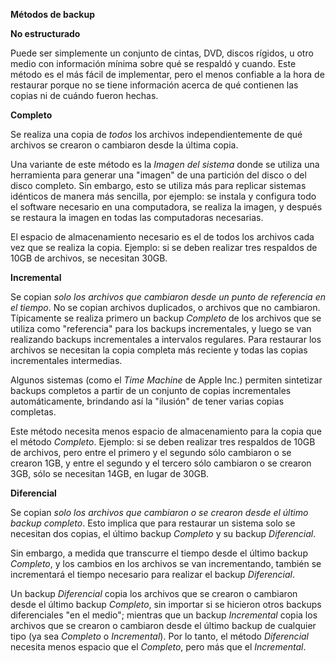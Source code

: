 **Métodos de backup**

**No estructurado**

Puede ser simplemente un conjunto de cintas, DVD, discos rígidos, u otro medio con información mínima sobre qué se respaldó y cuando. Este método es el más fácil de implementar, pero el menos confiable a la hora de restaurar porque no se tiene información acerca de qué contienen las copias ni de cuándo fueron hechas.

**Completo**

Se realiza una copia de *todos* los archivos independientemente de qué archivos se crearon o cambiaron desde la última copia.

Una variante de este método es la *Imagen del sistema* donde se utiliza una herramienta para generar una "imagen" de una partición del disco o del disco completo. Sin embargo, esto se utiliza más para replicar sistemas idénticos de manera más sencilla, por ejemplo: se instala y configura todo el software necesario en una computadora, se realiza la imagen, y después se restaura la imagen en todas las computadoras necesarias.

El espacio de almacenamiento necesario es el de todos los archivos cada vez que se realiza la copia. Ejemplo: si se deben realizar tres respaldos de 10GB de archivos, se necesitan 30GB.

**Incremental**

Se copian *solo los archivos que cambiaron desde un punto de referencia en el tiempo*. No se copian archivos duplicados, o archivos que no cambiaron. Típicamente se realiza primero un backup *Completo* de los archivos que se utiliza como "referencia" para los backups incrementales, y luego se van realizando backups incrementales a intervalos regulares. Para restaurar los archivos se necesitan la copia completa más reciente y todas las copias incrementales intermedias.

Algunos sistemas (como el *Time Machine* de Apple Inc.) permiten sintetizar backups completos a partir de un conjunto de copias incrementales automáticamente, brindando así la "ilusión" de tener varias copias completas.

Este método necesita menos espacio de almacenamiento para la copia que el método *Completo*. Ejemplo: si se deben realizar tres respaldos de 10GB de archivos, pero entre el primero y el segundo sólo cambiaron o se crearon 1GB, y entre el segundo y el tercero sólo cambiaron o se crearon 3GB, sólo se necesitan 14GB, en lugar de 30GB.

**Diferencial**

Se copian *solo los archivos que cambiaron o se crearon desde el último backup completo*. Esto implica que para restaurar un sistema solo se necesitan dos copias, el último backup *Completo* y su backup *Diferencial*.

Sin embargo, a medida que transcurre el tiempo desde el último backup *Completo*, y los cambios en los archivos se van incrementando, también se incrementará el tiempo necesario para realizar el backup *Diferencial*.

Un backup *Diferencial* copia los archivos que se crearon o cambiaron desde el último backup *Completo*, sin importar si se hicieron otros backups diferenciales "en el medio"; mientras que un backup *Incremental* copia los archivos que se crearon o cambiaron desde el último backup de cualquier tipo (ya sea *Completo* o *Incremental*). Por lo tanto, el método *Diferencial* necesita menos espacio que el *Completo*, pero más que el *Incremental*.
